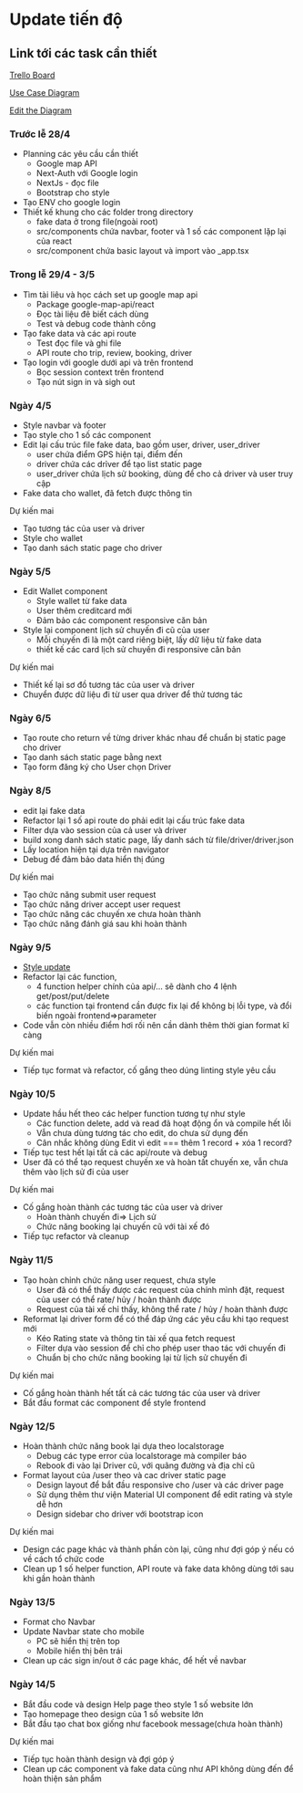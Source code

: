 # Update tiến độ
## Link tới các task cần thiết
[Trello Board](https://trello.com/b/2zewDXi9)

[Use Case Diagram](https://drive.google.com/file/d/1EBREZRCl0H9Ft1f3wodKh038tRkkflt-/view?usp=sharing)

[Edit the Diagram](https://app.diagrams.net/#G1EBREZRCl0H9Ft1f3wodKh038tRkkflt-)
 
### Trước lễ 28/4
- Planning các yêu cầu cần thiết
  - Google map API
  - Next-Auth với Google login
  - NextJs - đọc file
  - Bootstrap cho style
- Tạo ENV cho google login
- Thiết kế khung cho các folder trong directory
  - fake data ở trong file(ngoài root)
  - src/components chứa navbar, footer và 1 số các component lặp lại của react
  - src/component chứa basic layout và import vào _app.tsx
### Trong lễ 29/4 - 3/5
- Tìm tài liêu và học cách set up google map api
  - Package google-map-api/react
  - Đọc tài liệu đê biết cách dùng
  - Test và debug code thành công
- Tạo fake data và các api route
  - Test đọc file và ghi file
  - API route cho trip, review, booking, driver
- Tạo login với google dưới api và trên frontend
  - Bọc session context trên frontend
  - Tạo nút sign in và sigh out
### Ngày 4/5
- Style navbar và footer
- Tạo style cho 1 số các component
- Edit lại cấu trúc file fake data, bao gồm user, driver, user_driver
  - user chứa điểm GPS hiện tại, điểm đến
  - driver chứa các drỉver để tạo list static page
  - user_driver chứa lịch sử booking, dùng để cho cả driver và user truy cập
- Fake data cho wallet, đã fetch được thông tin
    
Dự kiến mai
- Tạo tương tác của user và driver
- Style cho wallet
- Tạo danh sách static page cho driver

### Ngày 5/5
- Edit Wallet component
  - Style wallet từ fake data
  - User thêm creditcard mới
  - Đảm bảo các component responsive căn bản
- Style lại component lịch sử chuyến đi cũ của user
  - Mỗi chuyến đi là một card riêng biệt, lấy dữ liệu từ fake data
  - thiết kế các card lịch sử chuyến đi responsive căn bản

Dự kiến mai
- Thiết kế lại sơ đồ tương tác của user và driver
- Chuyển được dữ liệu đi từ user qua driver để thử tương tác

### Ngày 6/5
- Tạo route cho return về từng driver khác nhau để chuẩn bị static page cho driver
- Tạo danh sách static page bằng next
- Tạo form đăng ký cho User chọn Driver

### Ngày 8/5
- edit lại fake data
- Refactor lại 1 số api route do phải edit lại cấu trúc fake data
- Filter dựa vào session của cả user và driver
- build xong danh sách static page, lấy danh sách từ file/driver/driver.json
- Lấy location hiện tại dựa trên navigator
- Debug để đảm bảo data hiển thị đúng

Dự kiến mai
 - Tạo chức năng submit user request
 - Tạo chức năng driver accept user request
 - Tạo chức năng các chuyến xe chưa hoàn thành
 - Tạo chức năng đánh giá sau khi hoàn thành

### Ngày 9/5
 - [Style update](https://github.com/interest-protocol/sui-interface)
 - Refactor lại các function, 
   - 4 function helper chính của api/... sẽ dành cho 4 lệnh get/post/put/delete
   - các function tại frontend cần được fix lại để không bị lỗi type, và đổi biến ngoài frontend=>parameter
 - Code vẫn còn nhiều điểm hơi rối nên cần dành thêm thời gian format kĩ càng

Dự kiến mai
 - Tiếp tục format và refactor, cố gắng theo dúng linting style yêu cầu

### Ngày 10/5
 - Update hầu hết theo các helper function tương tự như style
   - Các function delete, add và read đã hoạt động ổn và compile hết lỗi
   - Vẫn chưa dùng tương tác cho edit, do chưa sử dụng đến
   - Cân nhắc không dùng Edit vì edit === thêm 1 record + xóa 1 record?
 - Tiếp tục test hết lại tất cả các api/route và debug
 - User đã có thể tạo request chuyến xe và hoàn tất chuyến xe, vẫn chưa thêm vào lịch sử đi của user

Dự kiến mai
 - Cố gắng hoàn thành các tương tác của user và driver
   - Hoàn thành chuyến đi=> Lịch sử
   - Chức năng booking lại chuyến cũ với tài xế đó
 - Tiếp tục refactor và cleanup

### Ngày 11/5
 - Tạo hoàn chỉnh chức năng user request, chưa style
   - User đã có thể thấy được các request của chính mình đặt, request của user có thể rate/ hủy / hoàn thành được
   - Request của tài xế chỉ thấy, không thể rate / hủy / hoàn thành được
 - Reformat lại driver form để có thể đáp ứng các yêu cầu khi tạo request mới
   - Kéo Rating state và thông tin tài xế qua fetch request
   - Filter dựa vào session để chỉ cho phép user thao tác với chuyến đi
   - Chuẩn bị cho chức năng booking lại từ lịch sử chuyến đi

Dự kiến mai
 - Cố gắng hoàn thành hết tất cả các tương tác của user và driver
 - Bắt đầu format các component để style frontend

### Ngày 12/5
 - Hoàn thành chức năng book lại dựa theo localstorage
   - Debug các type error của localstorage mà compiler báo
   - Rebook đi vào lại Driver cũ, với quãng đường và địa chỉ cũ
 - Format layout của /user theo và cac driver static page
   - Design layout để bắt đầu responsive cho /user và các driver page
   - Sử dụng thêm thư viện Material UI component để edit rating và style dễ hơn
   - Design sidebar cho driver với bootstrap icon

Dự kiến mai
 - Design các page khác và thành phần còn lại, cũng như đợi góp ý nếu có về cách tổ chức code
 - Clean up 1 số helper function, API route và fake data không dùng tới sau khi gần hoàn thành 

### Ngày 13/5
 - Format cho Navbar
 - Update Navbar state cho mobile
   - PC sẽ hiển thị trên top
   - Mobile hiển thị bên trái
 - Clean up các sign in/out ở các page khác, để hết về navbar

### Ngày 14/5
 - Bắt đầu code và design Help page theo style 1 số website lớn
 - Tạo homepage theo design của 1 số website lớn
 - Bắt đầu tạo chat box giống như facebook message(chưa hoàn thành)

Dự kiến mai
- Tiếp tục hoàn thành design và đợi góp ý
- Clean up các component và fake data cũng như API không dùng đến để hoàn thiện sản phẩm 
